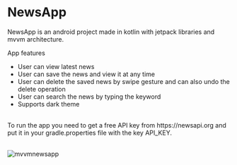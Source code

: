 # NewsApp
NewsApp is an android project made in kotlin with jetpack libraries and mvvm architecture.

App features
- User can view latest news
- User can save the news and view it at any time
- User can delete the saved news by swipe gesture and can also undo the delete operation
- User can search the news by typing the keyword
- Supports dark theme

<br/>
To run the app you need to get a free API key from https://newsapi.org and put it in your gradle.properties file with the key API_KEY.
<br/><br/>

![mvvmnewsapp](https://user-images.githubusercontent.com/45170524/122745566-c36c7080-d2a6-11eb-8bd7-fc2642a8a006.jpg)
